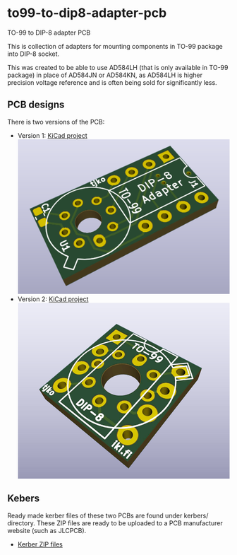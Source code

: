 # to99-to-dip8-adapter-pcb
TO-99 to DIP-8 adapter PCB

This is collection of adapters for mounting components in TO-99 package into DIP-8 socket.

This was created to be able to use AD584LH (that is only available in TO-99 package) in place of AD584JN or AD584KN, as AD584LH is higher precision voltage reference and is often being sold for significantly less.

## PCB designs
There is two versions of the PCB:
* Version 1: [KiCad project](/to99-to-pdip8-adapter-v1/)
  ![Version 1 PCB](/images/to99-to-pdip8-v1.png)
* Version 2: [KiCad project](/to99-to-pdip8-adapter-v2/)
  ![Version 2 PCB](/images/to99-to-pdip8-v2.png)


## Kebers

Ready made kerber files of these two PCBs are found under kerbers/ directory.
These ZIP files are ready to be uploaded to a PCB manufacturer website (such as JLCPCB).

* [Kerber ZIP files](/kerbers/)




